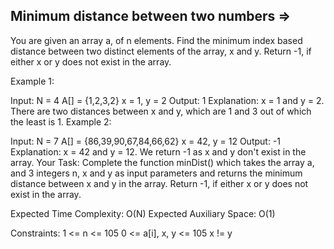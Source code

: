Minimum distance between two numbers  =>
------------------------------------


You are given an array a, of n elements. Find the minimum index based distance between two distinct elements of the array, x and y. Return -1, if either x or y does not exist in the array.

Example 1:

Input:
N = 4
A[] = {1,2,3,2}
x = 1, y = 2
Output: 1
Explanation: x = 1 and y = 2. There are
two distances between x and y, which are
1 and 3 out of which the least is 1.
Example 2:

Input:
N = 7
A[] = {86,39,90,67,84,66,62}
x = 42, y = 12
Output: -1
Explanation: x = 42 and y = 12. We return
-1 as x and y don't exist in the array.
Your Task:
Complete the function minDist() which takes the array a, and 3 integers n, x and y as input parameters and returns the minimum distance between x and y in the array. Return -1, if either x or y does not exist in the array.

Expected Time Complexity: O(N)
Expected Auxiliary Space: O(1)

Constraints:
1 <= n <= 105
0 <= a[i], x, y <= 105
x != y
